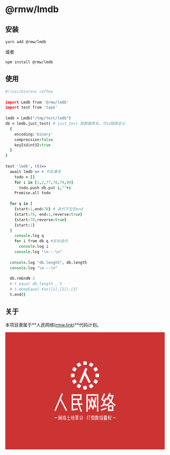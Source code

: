 <!-- 本文件由 ./readme.make.md 自动生成，请不要直接修改此文件 -->

# @rmw/lmdb

##  安装

```
yarn add @rmw/lmdb
```

或者

```
npm install @rmw/lmdb
```

## 使用

```coffee
#!/usr/bin/env coffee

import Lmdb from '@rmw/lmdb'
import test from 'tape'

lmdb = Lmdb("/tmp/test/lmdb")
db = lmdb.just_test( # just_test 是数据库名，可以随便定义
  {
    encoding:'binary'
    compression:false
    keyIsUint32:true
  }
)

test 'lmdb', (t)=>
  await lmdb => # 开启事务
    todo = []
    for i in [1,2,77,78,79,90]
      todo.push db.put i,""+i
    Promise.all todo

  for q in [
    {start:1,end:78} # 迭代不包含end
    {start:78, end:1,reverse:true}
    {start:78,reverse:true}
    {start:1}
  ]
    console.log q
    for i from db q #反向迭代
      console.log i
    console.log "\n---\n"

  console.log "db.length", db.length
  console.log "\n---\n"

  db.rmEndN 3
  # t.equal db.length , 5
  # t.deepEqual Xxx([1],[2]),[3]
  t.end()

```

## 关于

本项目隶属于**人民网络([rmw.link](//rmw.link))**代码计划。

![人民网络](https://raw.githubusercontent.com/rmw-link/logo/master/rmw.red.bg.svg)
